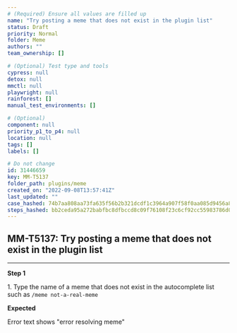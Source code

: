 ```yaml
---
# (Required) Ensure all values are filled up
name: "Try posting a meme that does not exist in the plugin list"
status: Draft
priority: Normal
folder: Meme
authors: ""
team_ownership: []

# (Optional) Test type and tools
cypress: null
detox: null
mmctl: null
playwright: null
rainforest: []
manual_test_environments: []

# (Optional)
component: null
priority_p1_to_p4: null
location: null
tags: []
labels: []

# Do not change
id: 31446659
key: MM-T5137
folder_path: plugins/meme
created_on: "2022-09-08T13:57:41Z"
last_updated: ""
case_hashed: 74b7aa808aa73fa635f56b2b321dcdf1c3964a907f58f0aa085d9456a8b0d893c809041c4266185ba2aaaeb02d451c8c
steps_hashed: bb2ceda95a272babfbc8dfbccd8c09f76108f23c6cf92cc55983786d0f1448aa3a0335ea0338b5b2fd285ba6d593fc15
---
```


## MM-T5137: Try posting a meme that does not exist in the plugin list

---

**Step 1**

1\. Type the name of a meme that does not exist in the autocomplete list such as `/meme not-a-real-meme`

**Expected**

Error text shows "error resolving meme"
